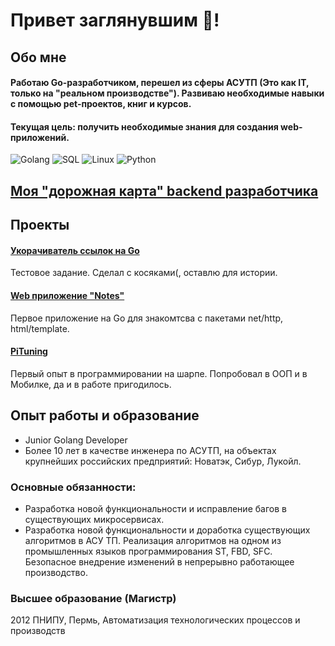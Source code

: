 # Привет заглянувшим :clap:! 

## Обо мне
#### Работаю Go-разработчиком, перешел из сферы АСУТП (Это как IT, только на "реальном производстве"). Развиваю необходимые навыки с помощью pet-проектов, книг и курсов.
#### Текущая цель: получить необходимые знания для создания web-приложений.
![Golang](https://img.shields.io/badge/-Golang-090909?style=for-the-badge&logo=go&logoColor=00addc)
![SQL](https://img.shields.io/badge/-SQL-090909?style=for-the-badge&logo=postgresql&logoColor=336791)
![Linux](https://img.shields.io/badge/-Linux-090909?style=for-the-badge&logo=linux&logoColor=f9f9f9)
![Python](https://img.shields.io/badge/-Python-090909?style=for-the-badge&logo=python&logoColor=3772a3)

## [Моя "дорожная карта" backend разработчика](https://github.com/IgorAleksandroff/MyGoRoadMap)

## Проекты
#### [Укорачиватель ссылок на Go](https://github.com/IgorAleksandroff/url-shorter)
Тестовое задание. Сделал с косяками(, оставлю для истории.
#### [Web приложение "Notes"](https://github.com/IgorAleksandroff/go-html-notes)
Первое приложение на Go для знакомтсва с пакетами net/http, html/template.
#### [PiTuning](https://github.com/IgorAleksandroff/MobileApp)
Первый опыт в программировании на шарпе. Попробовал в ООП и в Мобилке, да и в работе пригодилось.

## Опыт работы и образование
* Junior Golang Developer
* Более 10 лет в качестве инженера по АСУТП, на объектах крупнейших российских предприятий: Новатэк, Сибур, Лукойл.
### Основные обязанности:
* Разработка новой функциональности и исправление багов в существующих микросервисах.
* Разработка новой функциональности и доработка существующих алгоритмов в АСУ ТП.
Реализация алгоритмов на одном из промышленных языков программирования ST, FBD, SFC.
Безопасное внедрение изменений в непрерывно работающее производство.
### Высшее образование (Магистр)
2012 ПНИПУ, Пермь, Автоматизация технологических процессов и производств

<!--
**IgorAleksandroff/IgorAleksandroff** is a ✨ _special_ ✨ repository because its `README.md` (this file) appears on your GitHub profile.

Here are some ideas to get you started:

- 🔭 I’m currently working on ...
- 🌱 I’m currently learning ...
- 👯 I’m looking to collaborate on ...
- 🤔 I’m looking for help with ...
- 💬 Ask me about ...
- 📫 How to reach me: ...
- 😄 Pronouns: ...
- ⚡ Fun fact: ...
-->

